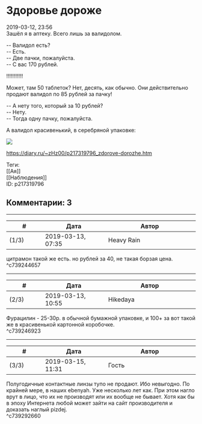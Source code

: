 Здоровье дороже
===============

  
2019-03-12, 23:56  
 Зашёл я в аптеку. Всего лишь за валидолом.   
   
 -- Валидол есть?   
 -- Есть.   
 -- Две пачки, пожалуйста.   
 -- С вас 170 рублей.   
   
 !!!!!!!!!!!   
   
 Может, там 50 таблеток? Нет, десять, как обычно. Они действительно продают валидол по 85 рублей за пачку!   
   
 -- А нету того, который за 10 рублей?   
 -- Нету.   
 -- Тогда одну пачку, пожалуйста.   
   
 А валидол красивенький, в серебряной упаковке:   
   
   [![](https://i.imgur.com/fvQTxbHl.jpg)](https://i.imgur.com/fvQTxbH.jpg)     
  
<https://diary.ru/~zHz00/p217319796_zdorove-dorozhe.htm>  
  
Теги:  
[[Ая]]  
[[Наблюдения]]  
ID: p217319796  


Комментарии: 3
--------------

  


---



|         #         |              Дата              |                     Автор                     |           ID           |
| --- | --- | --- | --- |
| (1/3) | 2019-03-13, 07:35 | Heavy Rain | c739244657 |

  
 цитрамон такой же есть. но рублей за 40, не такая борзая цена.   
 ^c739244657

---



|         #         |              Дата              |                     Автор                     |           ID           |
| --- | --- | --- | --- |
| (2/3) | 2019-03-13, 10:55 | Hikedaya | c739246923 |

  
 Фурацилин - 25-30р. в обычной бумажной упаковке, и 100+ за вот такой же в красивенькой картонной коробочке.   
 ^c739246923

---



|         #         |              Дата              |                     Автор                     |           ID           |
| --- | --- | --- | --- |
| (3/3) | 2019-03-15, 11:31 | Гость | c739292660 |

  
  Полугодичные контактные линзы тупо не продают. Ибо невыгодно. По крайней мере, в наших ebenyah. Уже несколько лет как. При этом нагло врут в лицо, что их не производят или их вообще не бывает. Хотя как бы в эпоху Интернета любой может зайти на сайт производителя и доказать наглый pizdej.    
 ^c739292660